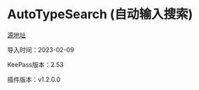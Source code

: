 # AutoTypeSearch (自动输入搜索)
[源地址](https://sourceforge.net/projects/autotypesearch/)

导入时间：2023-02-09

KeePass版本：2.53

插件版本：v1.2.0.0
